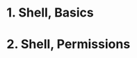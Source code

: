 <h1 href="https://github.com/Gtindi/alx-system_engineering-devops/tree/main/0x00-shell_basics"> 1. Shell, Basics </h1>
<h1> 2. Shell, Permissions </h1>
